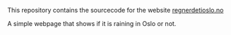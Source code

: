 This repository contains the sourcecode for the website [regnerdetioslo.no](http://regnerdetioslo.no)

A simple webpage that shows if it is raining in Oslo or not.